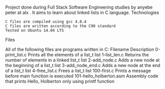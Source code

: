 Project done during Full Stack Software Engineering studies by anyebe peter at alx . It aims to learn about linked lists in C language.
Technologies

    C files are compiled using gcc 4.8.4
    C files are written according to the C90 standard
    Tested on Ubuntu 14.04 LTS

Files

All of the following files are programs written in C:
Filename 	Description
0-print_list.c 	Prints all the elements of a list_t list
1-list_len.c 	Returns the number of elements in a linked list_t list
2-add_node.c 	Adds a new node at the beginning of a list_t list
3-add_node_end.c 	Adds a new node at the end of a list_t list
4-free_list.c 	Frees a list_t list
100-first.c 	Prints a message before main function is executed
101-hello_holberton.asm 	Assembly code that prints Hello, Holberton only using printf function
